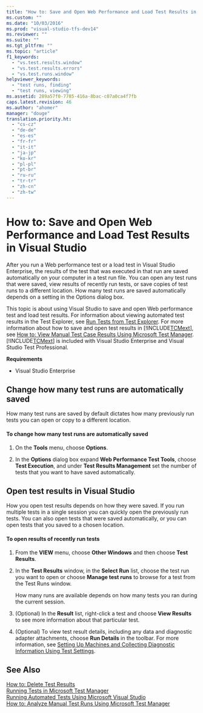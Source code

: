 ```yaml
---
title: "How to: Save and Open Web Performance and Load Test Results in Visual Studio"
ms.custom: ""
ms.date: "10/03/2016"
ms.prod: "visual-studio-tfs-dev14"
ms.reviewer: ""
ms.suite: ""
ms.tgt_pltfrm: ""
ms.topic: "article"
f1_keywords: 
  - "vs.test.results.window"
  - "vs.test.results.errors"
  - "vs.test.runs.window"
helpviewer_keywords: 
  - "test runs, finding"
  - "test runs, viewing"
ms.assetid: 289a57f0-7785-416a-8bac-c07a0ca4f7fb
caps.latest.revision: 46
ms.author: "ahomer"
manager: "douge"
translation.priority.ht: 
  - "cs-cz"
  - "de-de"
  - "es-es"
  - "fr-fr"
  - "it-it"
  - "ja-jp"
  - "ko-kr"
  - "pl-pl"
  - "pt-br"
  - "ru-ru"
  - "tr-tr"
  - "zh-cn"
  - "zh-tw"
---
```

# How to: Save and Open Web Performance and Load Test Results in Visual Studio
After you run a Web performance test or a load test in Visual Studio Enterprise, the results of the test that was executed in that run are saved automatically on your computer in a test run file. You can open any test runs that were saved, view results of recently run tests, or save copies of test runs to a different location. How many test runs are saved automatically depends on a setting in the Options dialog box.  
  
 This topic is about using Visual Studio to save and open Web performance test and load test results. For information about viewing automated test results in the Test Explorer, see [Run Tests from Test Explorer](../test/how-to--run-tests-from-microsoft-visual-studio.md#RunTestsFromUnitTestExplorer). For more information about how to save and open test results in [!INCLUDE[TCMext](../codequality/includes/tcmext_md.md)], see [How to: View Manual Test Case Results Using Microsoft Test Manager](http://msdn.microsoft.com/en-us/400b59bc-1b8c-410d-b5c7-9965bcc4d5a8). [!INCLUDE[TCMext](../codequality/includes/tcmext_md.md)] is included with Visual Studio Enterprise and Visual Studio Test Professional.  
  
 **Requirements**  
  
-   Visual Studio Enterprise  
  
## Change how many test runs are automatically saved  
 How many test runs are saved by default dictates how many previously run tests you can open or copy to a different location.  
  
#### To change how many test runs are automatically saved  
  
1.  On the **Tools** menu, choose **Options**.  
  
2.  In the **Options** dialog box expand **Web Performance Test Tools**, choose **Test Execution**, and under **Test Results Management** set the number of tests that you want to have saved automatically.  
  
## Open test results in Visual Studio  
 How you open test results depends on how they were saved. If you run multiple tests in a single session you can quickly open the previously run tests. You can also open tests that were saved automatically, or you can open tests that you saved to a chosen location.  
  
#### To open results of recently run tests  
  
1.  From the **VIEW** menu, choose **Other Windows** and then choose **Test Results**.  
  
2.  In the **Test Results** window, in the **Select Run** list, choose the test run you want to open or choose **Manage test runs** to browse for a test from the Test Runs window.  
  
     How many runs are available depends on how many tests you ran during the current session.  
  
3.  (Optional) In the **Result** list, right-click a test and choose **View Results** to see more information about that particular test.  
  
4.  (Optional) To view test result details, including any data and diagnostic adapter attachments, choose **Run Details** in the toolbar. For more information, see [Setting Up Machines and Collecting Diagnostic Information Using Test Settings](../test/setting-up-machines-and-collecting-diagnostic-information-using-test-settings.md).  
  
## See Also  
 [How to: Delete Test Results](http://msdn.microsoft.com/en-us/56436c58-c6a7-4902-b9e0-d7a6f76b1ffb)   
 [Running Tests in Microsoft Test Manager](http://msdn.microsoft.com/en-us/7a154168-c409-4163-bbf2-29971a638458)   
 [Running Automated Tests Using Microsoft Visual Studio](../test/running-automated-tests-using-microsoft-visual-studio.md)   
 [How to: Analyze Manual Test Runs Using Microsoft Test Manager](http://msdn.microsoft.com/en-us/8fd8b3d5-d71e-4a37-91a4-354ab00e32ed)
